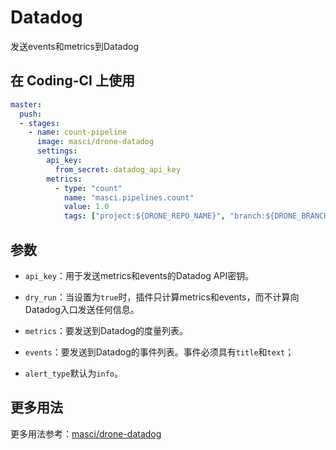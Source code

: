 # Datadog

发送events和metrics到Datadog

## 在 Coding-CI 上使用

```yml
master:
  push:
  - stages:
    - name: count-pipeline
      image: masci/drone-datadog
      settings:
        api_key:
          from_secret: datadog_api_key
        metrics:
          - type: "count"
            name: "masci.pipelines.count"
            value: 1.0
            tags: ["project:${DRONE_REPO_NAME}", "branch:${DRONE_BRANCH}"]
```

## 参数

* `api_key`：用于发送metrics和events的Datadog API密钥。

* `dry_run`：当设置为`true`时，插件只计算metrics和events，而不计算向Datadog入口发送任何信息。

* `metrics`：要发送到Datadog的度量列表。

* `events`：要发送到Datadog的事件列表。事件必须具有`title`和`text`；

* `alert_type`默认为`info`。

## 更多用法

更多用法参考：[masci/drone-datadog](https://github.com/masci/drone-datadog)
